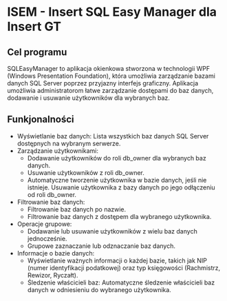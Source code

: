 # ISEM - Insert SQL Easy Manager dla Insert GT
## Cel programu
SQLEasyManager to aplikacja okienkowa stworzona w technologii WPF (Windows Presentation Foundation), która umożliwia zarządzanie bazami danych SQL Server poprzez przyjazny interfejs graficzny. Aplikacja umożliwia administratorom łatwe zarządzanie dostępami do baz danych, dodawanie i usuwanie użytkowników dla wybranych baz.
## Funkjonalności
* Wyświetlanie baz danych: Lista wszystkich baz danych SQL Server dostępnych na wybranym serwerze.
* Zarządzanie użytkownikami:
  * Dodawanie użytkowników do roli db_owner dla wybranych baz danych.
  * Usuwanie użytkowników z roli db_owner.
  * Automatyczne tworzenie użytkownika w bazie danych, jeśli nie istnieje.
Usuwanie użytkownika z bazy danych po jego odłączeniu od roli db_owner.
* Filtrowanie baz danych:
  * Filtrowanie baz danych po nazwie.
  * Filtrowanie baz danych z dostępem dla wybranego użytkownika.
* Operacje grupowe:
  * Dodawanie lub usuwanie użytkowników z wielu baz danych jednocześnie.
  * Grupowe zaznaczanie lub odznaczanie baz danych.
* Informacje o bazie danych:
  * Wyświetlanie ważnych informacji o każdej bazie, takich jak NIP (numer identyfikacji podatkowej) oraz typ księgowości (Rachmistrz, Rewizor, Ryczałt).
  * Śledzenie właścicieli baz: Automatyczne śledzenie właścicieli baz danych w odniesieniu do wybranego użytkownika.
